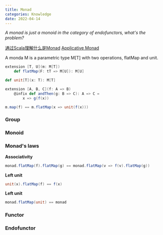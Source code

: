 ```yaml
---
title: Monad
categories: Knowledge
date: 2022-04-14
---
```


*A monad is just a monoid in the category of endofunctors, what's the problem?*

<!--more-->

[通过Scala理解什么是Monad](https://my.oschina.net/guanxun/blog/475527)
[Applicative Monad](https://cloud.tencent.com/developer/article/1371274)

A monda M is a parametric type M[T] with two operations, flatMap and unit.
```scala
extension [T, U](m: M[T])
    def flatMap(F: tT => M[U]): M[U]

def unit[T](x: T): M[T]

extension [A, B, C](f: A => B)
    @infix def andThen(g: B => C): A => C = 
        x => g(f(x))

m.map(f) == m.flatMap(x => unit(f(x)))
```
### Group

### Monoid

### Monad's laws
**Associativity**
```scala
monad.flatMap(f).flatMap(g) == monad.flatMap(v => f(v).flatMap(g))
```

**Left unit**
```scala
unit(x).flatMap(f) == f(x)
```

**Left unit**
```scala
monad.flatMap(unit) == monad
```

### Functor

### Endofunctor



